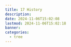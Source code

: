 ```yaml
---
title: 17 History
description: 
date: 2024-11-06T15:02:08
lastmod: 2024-11-06T15:02:18
banner: 
categories:
  - tree
---
```

